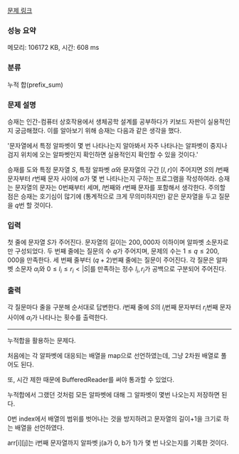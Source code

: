 [문제 링크](https://www.acmicpc.net/problem/16139)

### 성능 요약

메모리: 106172 KB, 시간: 608 ms

### 분류

누적 합(prefix\_sum)

### 문제 설명

승재는 인간-컴퓨터 상호작용에서 생체공학 설계를 공부하다가 키보드 자판이 실용적인지 궁금해졌다. 이를 알아보기 위해 승재는 다음과 같은 생각을 했다. 

'문자열에서 특정 알파벳이 몇 번 나타나는지 알아봐서 자주 나타나는 알파벳이 중지나 검지 위치에 오는 알파벳인지 확인하면 실용적인지 확인할 수 있을 것이다.'

승재를 도와 특정 문자열 $S$, 특정 알파벳 $\alpha$와 문자열의 구간 $[l,r]$이 주어지면 $S$의 $l$번째 문자부터 $r$번째 문자 사이에 $\alpha$가 몇 번 나타나는지 구하는 프로그램을 작성하여라. 승재는 문자열의 문자는 $0$번째부터 세며, $l$번째와 $r$번째 문자를 포함해서 생각한다. 주의할 점은 승재는 호기심이 많기에 (통계적으로 크게 무의미하지만) 같은 문자열을 두고 질문을 $q$번 할 것이다.

### 입력

첫 줄에 문자열 $S$가 주어진다. 문자열의 길이는 $200,000$자 이하이며 알파벳 소문자로만 구성되었다. 두 번째 줄에는 질문의 수 $q$가 주어지며, 문제의 수는 $1\leq q\leq 200,000$을 만족한다. 세 번째 줄부터 $(q+2)$번째 줄에는 질문이 주어진다. 각 질문은 알파벳 소문자 $\alpha_i$와 $0\leq l_i\leq r_i<|S|$를 만족하는 정수 $l_i,r_i$가 공백으로 구분되어 주어진다.

### 출력

각 질문마다 줄을 구분해 순서대로 답변한다. $i$번째 줄에 $S$의 $l_i$번째 문자부터 $r_i$번째 문자 사이에 $\alpha_i$가 나타나는 횟수를 출력한다.

---

누적합을 활용하는 문제다.

처음에는 각 알파벳에 대응되는 배열을 map으로 선언하였는데, 그냥 2차원 배열로 풀어도 된다.

또, 시간 제한 때문에 BufferedReader를 써야 통과할 수 있었다.

누적합에서 그랬던 것처럼 모든 알파벳에 대해 그 알파벳이 몇번 나오는지 저장하면 된다.

0번 index에서 배열의 범위를 벗어나는 것을 방지하려고 문자열의 길이+1을 크기로 하는 배열을 선언하였다.

arr\[i\]\[j\]는 i번째 문자열까지 알파벳 j(a가 0, b가 1)가 몇 번 나오는지를 기록한 것이다.

